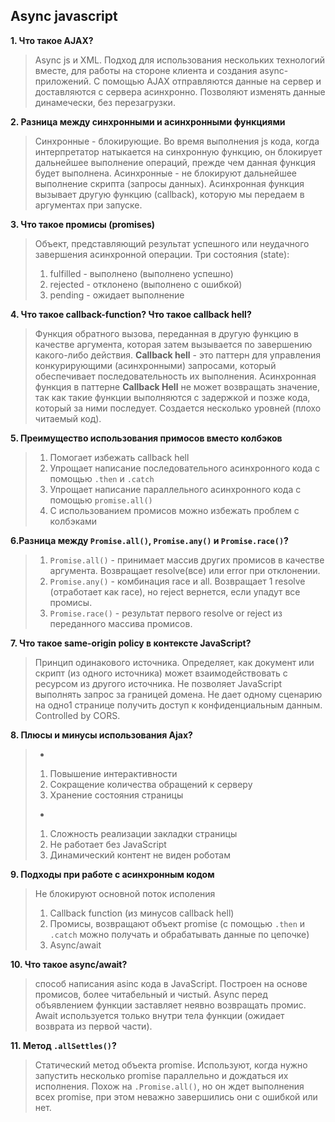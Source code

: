 ## Async javascript
**1. Что такое AJAX?**
> Async js и XML. Подход для использования нескольких технологий вместе, для работы на стороне клиента и создания async-приложений. С помощью AJAX отправляются данные на сервер и доставляются с сервера асинхронно. Позволяют изменять данные динамечески, без перезагрузки.

**2. Разница между синхронными и асинхронными функциями**
> Синхронные - блокирующие. Во время выполнения js кода, когда интерпретатор натыкается на синхронную функцию, он блокирует дальнейшее выполнение операций, прежде чем данная функция будет выполнена. Асинхронные - не блокируют дальнейшее выполнение скрипта (запросы данных). Асинхронная функция вызывает другую функцию (callback), которую мы передаем в аргументах при запуске.

**3. Что такое промисы (promises)**
> Объект, представляющий результат успешного или неудачного завершения асинхронной операции. Три состояния (state): 
> 1. fulfilled - выполнено (выполнено успешно)
> 2. rejected - отклонено (выполнено с ошибкой)
> 3. pending - ожидает выполнение

**4. Что такое callback-function? Что такое callback hell?**
> Функция обратного вызова, переданная в другую функцию в качестве аргумента, которая затем вызывается по завершению какого-либо действия. **Callback hell** - это паттерн для управления конкурирующими (асинхронными) запросами, который обеспечивает последовательность их выполнения. Асинхронная функция в паттерне **Callback Hell** не может возвращать значение, так как такие функции выполняются с задержкой и позже кода, который за ними последует. Создается несколько уровней (плохо читаемый код).

**5. Преимущество использования примосов вместо колбэков**
> 1. Помогает избежать callback hell
> 2. Упрощает написание последовательного асинхронного кода с помощью `.then` и `.catch`
> 3. Упрощает написание параллельного асинхронного кода с помощью `promise.all()`
> 4. С использованием промисов можно избежать проблем с колбэками

**6.Разница между `Promise.all()`, `Promise.any()` и `Promise.race()`?**
> 1. `Promise.all()` - принимает массив других промисов в качестве аргумента. Возвращает resolve(все) или error при отклонении.
> 2. `Promise.any()` - комбинация race и all. Возвращает 1 resolve (отработает как race), но reject вернется, если упадут все промисы.
> 3. `Promise.race()` - результат первого resolve or reject из переданного массива промисов.

**7. Что такое same-origin policy в контексте JavaScript?**
> Принцип одинакового источника. Определяет, как документ или скрипт (из одного источника) может взаимодействовать с ресурсом из другого источника. Не позволяет JavaScript выполнять запрос за границей домена. Не дает одному сценарию на одно1 странице получить доступ к конфиденциальным данным. Controlled by CORS.

**8. Плюсы и минусы использования Ajax?**
> +
> 1. Повышение интерактивности
> 2. Сокращение количества обращений к серверу
> 3. Хранение состояния страницы
> -
> 1. Сложность реализации закладки страницы
> 2. Не работает без JavaScript
> 3. Динамический контент не виден роботам 

**9. Подходы при работе с асинхронным кодом**
> Не блокируют основной поток исполения
> 1. Callback function (из минусов callback hell)
> 2. Промисы, возвращают объект promise (с помощью `.then` и `.catch` можно получать и обрабатывать данные по цепочке)
> 3. Async/await

**10. Что такое async/await?**
> способ написания asinc кода в JavaScript. Построен на основе промисов, более читабельный и чистый. Async перед объявлением функции заставляет неявно возвращать промис. Await используется только внутри тела функции (ожидает возврата из первой части).

**11. Метод `.allSettles()`?**
> Статический метод объекта promise. Используют, когда нужно запустить несколько promise параллельно и дождаться их исполнения. Похож на `.Promise.all()`, но он ждет выполнения всех promise, при этом неважно завершились они с ошибкой или нет.